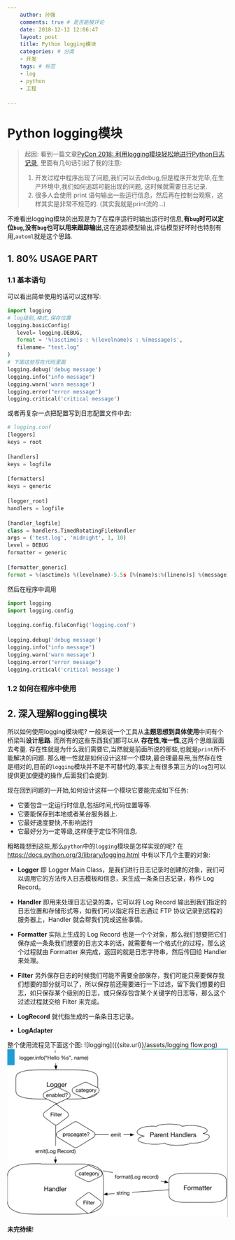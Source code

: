 ```yaml
---
    author: 孙强 
    comments: true # 是否能被评论
    date: 2018-12-12 12:06:47
    layout: post
    title: Python logging模块
    categories: # 分类
    - 开发
    tags: # 标签
    - log
    - python
    - 工程
  
---
```

# Python logging模块
> 起因: 看到一篇文章[PyCon 2018: 利用logging模块轻松地进行Python日志记录](https://juejin.im/post/5b13fdd0f265da6e0b6ff3dd), 里面有几句话引起了我的注意:
> 1. 开发过程中程序出现了问题,我们可以去debug,但是程序开发完毕,在生产环境中,我们如何追踪可能出现的问题, 这时候就需要日志记录.
> 2. 很多人会使用 print 语句输出一些运行信息，然后再在控制台观察，这样其实是非常不规范的. (其实我就是print流的...)

不难看出logging模块的出现是为了在程序运行时输出运行时信息,**有`bug`时可以定位`bug`,没有`bug`也可以用来跟踪输出**,这在追踪模型输出,评估模型好坏时也特别有用,`automl`就是这个思路.

## 1. 80% USAGE PART

### 1.1 基本语句
可以看出简单使用的话可以这样写:
```python
import logging
# log级别,格式,保存位置
logging.basicConfig(
   level= logging.DEBUG,
   format = '%(asctime)s : %(levelname)s : %(message)s',
   filename= "test.log"
)   
# 下面这些写在代码里面
logging.debug('debug message')
logging.info("info message")
logging.warn('warn message')
logging.error("error message")
logging.critical('critical message')
```
或者再复杂一点把配置写到日志配置文件中去:
```python
# logging.conf
[loggers]
keys = root

[handlers]
keys = logfile

[formatters]
keys = generic

[logger_root]
handlers = logfile

[handler_logfile]
class = handlers.TimedRotatingFileHandler
args = ('test.log', 'midnight', 1, 10)
level = DEBUG
formatter = generic

[formatter_generic]
format = %(asctime)s %(levelname)-5.5s [%(name)s:%(lineno)s] %(message)s
```
然后在程序中调用
```python
import logging
import logging.config

logging.config.fileConfig('logging.conf')

logging.debug('debug message')
logging.info("info message")
logging.warn('warn message')
logging.error("error message")
logging.critical('critical message')
```

### 1.2 如何在程序中使用


## 2. 深入理解logging模块
所以如何使用logging模块呢? 一般来说一个工具从**主题思想到具体使用**中间有个桥梁叫**设计思路**. 而所有的这些东西我们都可以从 **存在性**,**唯一性**,这两个思维层面去考量. 存在性就是为什么我们需要它,当然就是前面所说的那些,也就是`print`所不能解决的问题. 那么唯一性就是如何设计这样一个模块,最合理最易用,当然存在性是相对的,目前的`logging`模块并不是不可替代的,事实上有很多第三方的`log`包可以提供更加便捷的操作,后面我们会提到.

现在回到问题的一开始,如何设计这样一个模块它要能完成如下任务:
- 它要包含一定运行时信息,包括时间,代码位置等等.
- 它要能保存到本地或者某台服务器上.
- 它最好速度要快,不影响运行
- 它最好分为一定等级,这样便于定位不同信息.
  
粗略能想到这些,那么`python`中的`logging`模块是怎样实现的呢?
在 https://docs.python.org/3/library/logging.html 中有以下几个主要的对象:
- **Logger** 即 Logger Main Class，是我们进行日志记录时创建的对象，我们可以调用它的方法传入日志模板和信息，来生成一条条日志记录，称作 Log Record。
- **Handler** 即用来处理日志记录的类，它可以将 Log Record 输出到我们指定的日志位置和存储形式等，如我们可以指定将日志通过 FTP 协议记录到远程的服务器上，Handler 就会帮我们完成这些事情。
- **Formatter**  实际上生成的 Log Record 也是一个个对象，那么我们想要把它们保存成一条条我们想要的日志文本的话，就需要有一个格式化的过程，那么这个过程就由 Formatter 来完成，返回的就是日志字符串，然后传回给 Handler 来处理。   
- **Filter** 另外保存日志的时候我们可能不需要全部保存，我们可能只需要保存我们想要的部分就可以了，所以保存前还需要进行一下过滤，留下我们想要的日志，如只保存某个级别的日志，或只保存包含某个关键字的日志等，那么这个过滤过程就交给 Filter 来完成。
- **LogRecord** 就代指生成的一条条日志记录。

- **LogAdapter**

整个使用流程见下面这个图:
![logging]({{site.url}}/assets/logging flow.png)
![](../assets/logging&#32;flow.png)

**未完待续**!